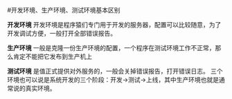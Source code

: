 #开发环境、生产环境、测试环境基本区别

**开发环境**
开发环境是程序猿们专门用于开发的服务器，配置可以比较随意，为了开发调试方便，一般打开全部错误报告。

**生产环境**
一般是克隆一份生产环境的配置，一个程序在测试环境工作不正常，那么肯定不能把它发布到生产机上

**测试环境**
是值正式提供对外服务的，一般会关掉错误报告，打开错误日志。
三个环境也可以说是系统开发的三个阶段：开发->测试->上线，其中生产环境也就是通常说的真实环境。
